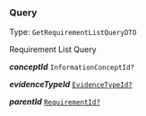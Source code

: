 

### Query

Type: `GetRequirementListQueryDTO`

Requirement List Query

  
<article>

***conceptId*** `InformationConceptId?` 

</article>
<article>

***evidenceTypeId*** [`EvidenceTypeId?`](/docs/evidencetypeid--page#evidencetypeid) 

</article>
<article>

***parentId*** [`RequirementId?`](/docs/dsl-requirementid--page#dsl-requirementid) 

</article>

